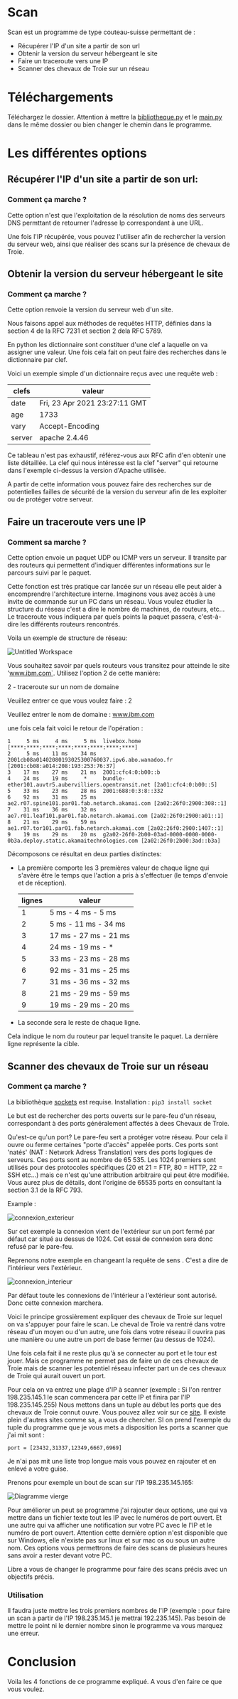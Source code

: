 # Scan
Scan est un programme de type couteau-suisse permettant de :
- Récupérer l'IP d'un site a partir de son url
- Obtenir la version du serveur hébergeant le site
- Faire un traceroute vers une IP 
- Scanner des chevaux de Troie sur un réseau



# Téléchargements
Téléchargez le dossier. Attention à mettre la [bibliotheque.py](https://github.com/quipiq/Scan/blob/main/bliblio.py) et le [main.py](https://github.com/quipiq/Scan/blob/main/main.py) dans le même dossier ou bien changer le chemin dans le programme.

# Les différentes options

## Récupérer l'IP d'un site a partir de son url:

### Comment ça marche ? 

Cette option n'est que l'exploitation de la résolution de noms des serveurs DNS permttant de retourner l'adresse Ip correspondant à une URL.

Une fois l'IP récupérée, vous pouvez l'utiliser afin de rechercher la version du serveur web, ainsi que réaliser des scans sur la présence de chevaux de Troie.


## Obtenir la version du serveur hébergeant le site

### Comment ça marche ? 

Cette option renvoie la version du serveur web d'un site. 

Nous faisons appel aux méthodes de requêtes HTTP, définies dans la section 4 de la RFC 7231 et section 2 dela RFC 5789.

En python les dictionnaire sont constituer d'une clef a laquelle on va assigner une valeur. Une fois cela fait on peut faire des recherches dans le dictionnaire par clef.

Voici un exemple simple d'un dictionnaire reçus avec une requête web : 


|clefs                         |valeur                        |
|-------------------------------|-----------------------------|
|date                           |Fri, 23 Apr 2021 23:27:11 GMT|
|age                            |1733                         |
|vary                           |Accept-Encoding              |
|server                         |apache 2.4.46                |

Ce tableau n'est pas exhaustif, référez-vous aux RFC afin d'en obtenir une liste détaillée. La clef qui nous intéresse est la clef "server" qui retourne dans l'exemple ci-dessus la version d'Apache utilisée.

A partir de cette information vous pouvez faire des recherches sur de potentielles failles de sécurité de la version du serveur afin de les exploiter ou de protéger votre serveur.

## Faire un traceroute vers une IP

### Comment sa marche ? 
Cette option envoie un paquet UDP ou ICMP vers un serveur. Il transite par des routeurs qui permettent d'indiquer différentes informations sur le parcours suivi par le paquet. 

Cette fonction est très pratique car lancée sur un réseau elle peut aider à encomprendre l'architecture interne. 
Imaginons vous avez accès à une invite de commande sur un PC dans un réseau. Vous voulez étudier la structure du réseau c'est a dire le nombre de machines, de routeurs, etc...
Le traceroute vous indiquera par quels points la paquet passera, c'est-à-dire les différents routeurs rencontrés. 

Voila un exemple de structure de réseau: 


![Untitled Workspace](https://user-images.githubusercontent.com/72353621/115970949-08de1d00-a546-11eb-8c0a-a9547a5052d8.png)

Vous souhaitez savoir par quels routeurs vous transitez pour atteinde le site 'www.ibm.com`.
Utilisez l'option 2 de cette manière:

2 - traceroute sur un nom de domaine

Veuillez entrer ce que vous voulez faire : 2

Veuillez entrer le nom de domaine : www.ibm.com

une fois cela fait voici le retour de l'opération :

    1     5 ms     4 ms     5 ms  livebox.home [****:****:****:****:****:****:****:****]
	2     5 ms    11 ms    34 ms  2001cb08a01402080193025300760037.ipv6.abo.wanadoo.fr [2001:cb08:a014:208:193:253:76:37]
	3    17 ms    27 ms    21 ms  2001:cfc4:0:b00::b
	4    24 ms    19 ms     *     bundle-ether101.auvtr5.aubervilliers.opentransit.net [2a01:cfc4:0:b00::5]
	5    33 ms    23 ms    28 ms  2001:688:0:3:8::332
	6    92 ms    31 ms    25 ms  ae2.r07.spine101.par01.fab.netarch.akamai.com [2a02:26f0:2900:308::1]
	7    31 ms    36 ms    32 ms  ae7.r01.leaf101.par01.fab.netarch.akamai.com [2a02:26f0:2900:a01::1]
	8    21 ms    29 ms    59 ms  ae1.r07.tor101.par01.fab.netarch.akamai.com [2a02:26f0:2900:1407::1]
	9    19 ms    29 ms    20 ms  g2a02-26f0-2b00-03ad-0000-0000-0000-0b3a.deploy.static.akamaitechnologies.com [2a02:26f0:2b00:3ad::b3a]

Décomposons ce résultat en deux parties distinctes:
- La première comporte les 3 premières valeur de chaque ligne qui s'avère être le temps que l'action a pris à s'effectuer (le temps d'envoie et de réception).

	|lignes                         |valeur                        |
	|-------------------------------|-----------------------------|
	|1                              |5 ms - 4 ms - 5 ms           |
	|2                              |5 ms - 11 ms - 34 ms             |
	|3                              |17 ms - 27 ms - 21 ms            |
	|4                              |24 ms - 19 ms - *                |
	|5                              |33 ms - 23 ms - 28 ms            |
	|6                              |92 ms - 31 ms - 25 ms            |
	|7                              |31 ms - 36 ms - 32 ms            |
	|8                              |21 ms - 29 ms - 59 ms            |
	|9                              |19 ms - 29 ms - 20 ms            |

- La seconde sera le reste de chaque ligne.

Cela indique le nom du routeur par lequel transite le paquet. La dernière ligne représente la cible.


## Scanner des chevaux de Troie sur un réseau

### Comment ça marche ? 

La bibliothèque [sockets](https://pypi.org/project/sockets/) est requise. 
Installation : `pip3 install socket`

Le but est de rechercher des ports ouverts sur le pare-feu d'un réseau, correspondant à des ports généralement affectés à dees Chevaux de Troie. 

Qu'est-ce qu'un port?
Le pare-feu sert a protéger votre réseau. Pour cela il ouvre ou ferme certaines "porte d'accès" appelée ports. Ces ports sont 'natés' (NAT : Network Adress Translation) vers des ports logiques de serveurs. Ces ports sont au nombre de 65 535. Les 1024 premiers sont utilisés pour des protocoles spécifiques (20 et 21 = FTP, 80 = HTTP,  22 = SSH etc...) mais ce n'est qu'une attribution arbitraire qui peut être modifiée. 
Vous aurez plus de détails, dont l'origine de 65535 ports en consultant la section 3.1 de la RFC 793.

Example : 

![connexion_exterieur](https://user-images.githubusercontent.com/72353621/115956947-fe993000-a4ff-11eb-975a-cc4ef3a5e18e.png)


Sur cet exemple la connexion vient de l'extérieur sur un port fermé par défaut car situé au dessus de 1024. Cet essai de connexion sera donc refusé par le pare-feu.


Reprenons notre exemple en changeant la requête de sens . C'est a dire de l'intérieur vers l'extérieur.

![connexion_interieur](https://user-images.githubusercontent.com/72353621/115956988-2f796500-a500-11eb-88ba-24ccba2bce51.png)

Par défaut toute les connexions de l'intérieur a l'extérieur sont autorisé. Donc cette connexion marchera. 

Voici le principe grossièrement expliquer des chevaux de Troie sur lequel on va s'appuyer pour faire le scan. Le cheval de Troie va rentré dans votre réseau d'un moyen ou d'un autre, une fois dans votre réseau il ouvrira pas une manière ou une autre un port de base fermer (au dessus de 1024). 

Une fois cela fait il ne reste plus qu'à se connecter au port et le tour est jouer. Mais ce programme ne permet pas de faire un de ces chevaux de Troie mais de scanner les potentiel réseau infecter part un de ces chevaux de Troie qui aurait ouvert un port.

Pour cela on va entrez une plage d'IP à scanner (exemple : Si l'on rentrer 198.235.145.1 le scan commencera par cette IP et finira par l'IP 198.235.145.255) Nous mettons dans un tuple au début les ports que des chevaux de Troie connut ouvre. Vous pouvez allez voir sur ce [site](https://docs.trendmicro.com/all/ent/officescan/v10.6/fr-fr/osce_10.6_sp3_client_olh/osce_topics/what_are_trojan_ports_.htm). Il existe plein d'autres sites comme sa, a vous de chercher.  SI on prend l'exemple du tuple du programme que je vous mets a disposition les ports a scanner que j'ai mit sont : 

    port = [23432,31337,12349,6667,6969]

Je n'ai pas mit une liste trop longue mais vous pouvez en rajouter et en enlevé a votre guise. 

Prenons pour exemple un bout de scan sur l'IP 198.235.145.165:
 
 
 
 ![Diagramme vierge](https://user-images.githubusercontent.com/72353621/115940447-e98db400-a4a1-11eb-9fcd-219d0def3029.png)
 


Pour améliorer un peut se programme j'ai rajouter deux options, une qui va mettre dans un fichier texte tout les IP avec le numéros de port ouvert. Et une autre qui va afficher une notification sur votre PC avec le l'IP et le numéro de port ouvert. Attention cette dernière option n'est disponible que sur Windows, elle n'existe pas sur linux et sur mac os ou sous un autre nom. Ces options vous permettrons de faire des scans de plusieurs heures sans avoir a rester devant votre PC. 

Libre a vous de changer le programme pour faire des scans précis avec un objectifs précis.

### Utilisation
 Il faudra juste mettre les trois premiers nombres de l'IP (exemple : pour faire un scan a partir de l'IP 198.235.145.1 je mettrai 192.235.145). Pas besoin de mettre le point ni le dernier nombre sinon le programme va vous marquez une erreur.





# Conclusion

Voila les 4 fonctions de ce programme expliqué. A vous d'en faire ce que vous voulez.
